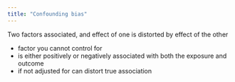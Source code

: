 ```yaml
---
title: "Confounding bias"
---
```

Two factors associated, and effect of one is distorted by effect of the other

- factor you cannot control for
- is either positively or negatively associated with both the exposure and outcome
- if not adjusted for can distort true association

